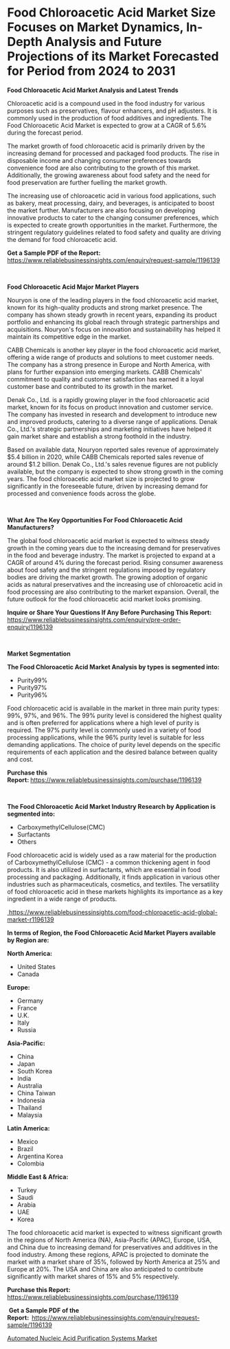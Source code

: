 <p><h1>Food Chloroacetic Acid Market Size Focuses on Market Dynamics, In-Depth Analysis and Future Projections of its Market Forecasted for Period from 2024 to 2031</h1></p><p><strong>Food Chloroacetic Acid Market Analysis and Latest Trends</strong></p>
<p><p>Chloroacetic acid is a compound used in the food industry for various purposes such as preservatives, flavour enhancers, and pH adjusters. It is commonly used in the production of food additives and ingredients. The Food Chloroacetic Acid Market is expected to grow at a CAGR of 5.6% during the forecast period.</p><p>The market growth of food chloroacetic acid is primarily driven by the increasing demand for processed and packaged food products. The rise in disposable income and changing consumer preferences towards convenience food are also contributing to the growth of this market. Additionally, the growing awareness about food safety and the need for food preservation are further fuelling the market growth.</p><p>The increasing use of chloroacetic acid in various food applications, such as bakery, meat processing, dairy, and beverages, is anticipated to boost the market further. Manufacturers are also focusing on developing innovative products to cater to the changing consumer preferences, which is expected to create growth opportunities in the market. Furthermore, the stringent regulatory guidelines related to food safety and quality are driving the demand for food chloroacetic acid.</p></p>
<p><strong>Get a Sample PDF of the Report:&nbsp;</strong> <a href="https://www.reliablebusinessinsights.com/enquiry/request-sample/1196139">https://www.reliablebusinessinsights.com/enquiry/request-sample/1196139</a></p>
<p>&nbsp;</p>
<p><strong>Food Chloroacetic Acid Major Market Players</strong></p>
<p><p>Nouryon is one of the leading players in the food chloroacetic acid market, known for its high-quality products and strong market presence. The company has shown steady growth in recent years, expanding its product portfolio and enhancing its global reach through strategic partnerships and acquisitions. Nouryon's focus on innovation and sustainability has helped it maintain its competitive edge in the market.</p><p>CABB Chemicals is another key player in the food chloroacetic acid market, offering a wide range of products and solutions to meet customer needs. The company has a strong presence in Europe and North America, with plans for further expansion into emerging markets. CABB Chemicals' commitment to quality and customer satisfaction has earned it a loyal customer base and contributed to its growth in the market.</p><p>Denak Co., Ltd. is a rapidly growing player in the food chloroacetic acid market, known for its focus on product innovation and customer service. The company has invested in research and development to introduce new and improved products, catering to a diverse range of applications. Denak Co., Ltd.'s strategic partnerships and marketing initiatives have helped it gain market share and establish a strong foothold in the industry.</p><p>Based on available data, Nouryon reported sales revenue of approximately $5.4 billion in 2020, while CABB Chemicals reported sales revenue of around $1.2 billion. Denak Co., Ltd.'s sales revenue figures are not publicly available, but the company is expected to show strong growth in the coming years. The food chloroacetic acid market size is projected to grow significantly in the foreseeable future, driven by increasing demand for processed and convenience foods across the globe.</p></p>
<p>&nbsp;</p>
<p><strong>What Are The Key Opportunities For Food Chloroacetic Acid Manufacturers?</strong></p>
<p><p>The global food chloroacetic acid market is expected to witness steady growth in the coming years due to the increasing demand for preservatives in the food and beverage industry. The market is projected to expand at a CAGR of around 4% during the forecast period. Rising consumer awareness about food safety and the stringent regulations imposed by regulatory bodies are driving the market growth. The growing adoption of organic acids as natural preservatives and the increasing use of chloroacetic acid in food processing are also contributing to the market expansion. Overall, the future outlook for the food chloroacetic acid market looks promising.</p></p>
<p><strong>Inquire or Share Your Questions If Any Before Purchasing This Report:</strong> <a href="https://www.reliablebusinessinsights.com/enquiry/pre-order-enquiry/1196139">https://www.reliablebusinessinsights.com/enquiry/pre-order-enquiry/1196139</a></p>
<p>&nbsp;</p>
<p><strong>Market Segmentation</strong></p>
<p><strong>The Food Chloroacetic Acid Market Analysis by types is segmented into:</strong></p>
<p><ul><li>Purity99%</li><li>Purity97%</li><li>Purity96%</li></ul></p>
<p><p>Food chloroacetic acid is available in the market in three main purity types: 99%, 97%, and 96%. The 99% purity level is considered the highest quality and is often preferred for applications where a high level of purity is required. The 97% purity level is commonly used in a variety of food processing applications, while the 96% purity level is suitable for less demanding applications. The choice of purity level depends on the specific requirements of each application and the desired balance between quality and cost.</p></p>
<p><strong>Purchase this Report:&nbsp;</strong><a href="https://www.reliablebusinessinsights.com/purchase/1196139">https://www.reliablebusinessinsights.com/purchase/1196139</a></p>
<p>&nbsp;</p>
<p><strong>The Food Chloroacetic Acid Market Industry Research by Application is segmented into:</strong></p>
<p><ul><li>CarboxymethylCellulose(CMC)</li><li>Surfactants</li><li>Others</li></ul></p>
<p><p>Food chloroacetic acid is widely used as a raw material for the production of CarboxymethylCellulose (CMC) - a common thickening agent in food products. It is also utilized in surfactants, which are essential in food processing and packaging. Additionally, it finds application in various other industries such as pharmaceuticals, cosmetics, and textiles. The versatility of food chloroacetic acid in these markets highlights its importance as a key ingredient in a wide range of products.</p></p>
<p><a href="https://www.reliablebusinessinsights.com/food-chloroacetic-acid-global-market-r1196139">&nbsp;https://www.reliablebusinessinsights.com/food-chloroacetic-acid-global-market-r1196139</a></p>
<p><strong>In terms of Region, the Food Chloroacetic Acid Market Players available by Region are:</strong></p>
<p>
    <p> <strong> North America: </strong>
        <ul>
            <li>United States</li>
            <li>Canada</li>
        </ul>
        </p> 
    <p> <strong> Europe: </strong>
        <ul>
            <li>Germany</li>
            <li>France</li>
            <li>U.K.</li>
            <li>Italy</li>
            <li>Russia</li>
        </ul>
        </p> 
    <p> <strong> Asia-Pacific: </strong>
        <ul>
            <li>China</li>
            <li>Japan</li>
            <li>South Korea</li>
            <li>India</li>
            <li>Australia</li>
            <li>China Taiwan</li>
            <li>Indonesia</li>
            <li>Thailand</li>
            <li>Malaysia</li>
        </ul>
        </p> 
    <p> <strong> Latin America: </strong>
        <ul>
            <li>Mexico</li>
            <li>Brazil</li>
            <li>Argentina Korea</li>
            <li>Colombia</li>
        </ul>
        </p> 
    <p> <strong> Middle East & Africa: </strong>
        <ul>
            <li>Turkey</li>
            <li>Saudi</li>
            <li>Arabia</li>
            <li>UAE</li>
            <li>Korea</li>
        </ul>
    </p>
    </p>
<p><p>The food chloroacetic acid market is expected to witness significant growth in the regions of North America (NA), Asia-Pacific (APAC), Europe, USA, and China due to increasing demand for preservatives and additives in the food industry. Among these regions, APAC is projected to dominate the market with a market share of 35%, followed by North America at 25% and Europe at 20%. The USA and China are also anticipated to contribute significantly with market shares of 15% and 5% respectively.</p></p>
<p><strong>Purchase this Report: </strong><a href="https://www.reliablebusinessinsights.com/purchase/1196139">https://www.reliablebusinessinsights.com/purchase/1196139</a></p>
<p>&nbsp;<strong>Get a Sample PDF of the Report:&nbsp;&nbsp;</strong><a href="https://www.reliablebusinessinsights.com/enquiry/request-sample/1196139">https://www.reliablebusinessinsights.com/enquiry/request-sample/1196139</a></p>
<p><strong></strong></p>
<p><p><a href="https://github.com/lbird53714/Market-Research-Report-List-4/blob/main/automated-nucleic-acid-purification-systems-market.md">Automated Nucleic Acid Purification Systems Market</a></p></p>